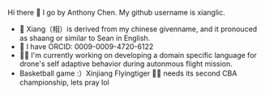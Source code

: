 Hi there 👋 I go by Anthony Chen. My github username is xianglic.  
* 🙂 Xiang（相）is derived from my chinese givenname, and it pronouced as shaang or similar to Sean in English.  
* 🌱 I have ORCID: 0009-0009-4720-6122  
* 👨‍💻 I'm currently working on developing a domain specific language for drone's self adaptive behavior during autonmous flight mission.  
* Basketball game :）Xinjiang Flyingtiger 🐯🏀 needs its second CBA championship, lets pray lol

